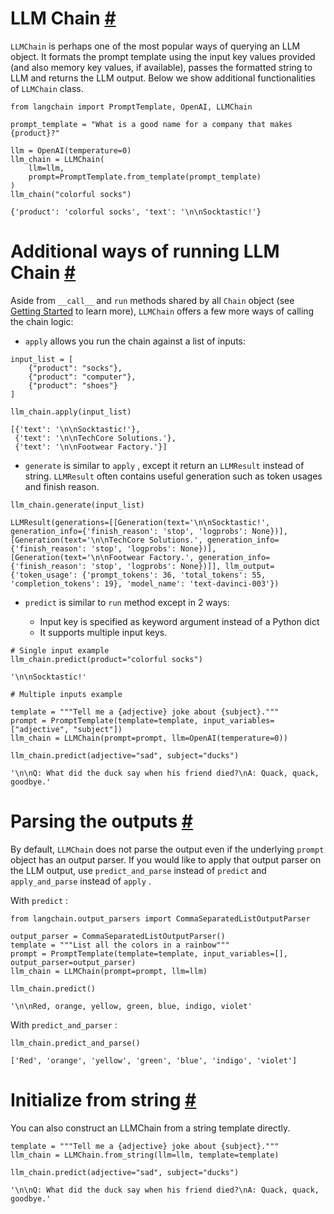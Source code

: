 


 LLM Chain
 [#](#llm-chain "Permalink to this headline")
=========================================================



`LLMChain`
 is perhaps one of the most popular ways of querying an LLM object. It formats the prompt template using the input key values provided (and also memory key values, if available), passes the formatted string to LLM and returns the LLM output. Below we show additional functionalities of
 `LLMChain`
 class.
 







```
from langchain import PromptTemplate, OpenAI, LLMChain

prompt_template = "What is a good name for a company that makes {product}?"

llm = OpenAI(temperature=0)
llm_chain = LLMChain(
    llm=llm,
    prompt=PromptTemplate.from_template(prompt_template)
)
llm_chain("colorful socks")

```








```
{'product': 'colorful socks', 'text': '\n\nSocktastic!'}

```








 Additional ways of running LLM Chain
 [#](#additional-ways-of-running-llm-chain "Permalink to this headline")
===============================================================================================================



 Aside from
 `__call__`
 and
 `run`
 methods shared by all
 `Chain`
 object (see
 [Getting Started](../getting_started)
 to learn more),
 `LLMChain`
 offers a few more ways of calling the chain logic:
 


* `apply`
 allows you run the chain against a list of inputs:







```
input_list = [
    {"product": "socks"},
    {"product": "computer"},
    {"product": "shoes"}
]

llm_chain.apply(input_list)

```








```
[{'text': '\n\nSocktastic!'},
 {'text': '\n\nTechCore Solutions.'},
 {'text': '\n\nFootwear Factory.'}]

```





* `generate`
 is similar to
 `apply`
 , except it return an
 `LLMResult`
 instead of string.
 `LLMResult`
 often contains useful generation such as token usages and finish reason.







```
llm_chain.generate(input_list)

```








```
LLMResult(generations=[[Generation(text='\n\nSocktastic!', generation_info={'finish_reason': 'stop', 'logprobs': None})], [Generation(text='\n\nTechCore Solutions.', generation_info={'finish_reason': 'stop', 'logprobs': None})], [Generation(text='\n\nFootwear Factory.', generation_info={'finish_reason': 'stop', 'logprobs': None})]], llm_output={'token_usage': {'prompt_tokens': 36, 'total_tokens': 55, 'completion_tokens': 19}, 'model_name': 'text-davinci-003'})

```





* `predict`
 is similar to
 `run`
 method except in 2 ways:
 


	+ Input key is specified as keyword argument instead of a Python dict
	+ It supports multiple input keys.







```
# Single input example
llm_chain.predict(product="colorful socks")

```








```
'\n\nSocktastic!'

```










```
# Multiple inputs example

template = """Tell me a {adjective} joke about {subject}."""
prompt = PromptTemplate(template=template, input_variables=["adjective", "subject"])
llm_chain = LLMChain(prompt=prompt, llm=OpenAI(temperature=0))

llm_chain.predict(adjective="sad", subject="ducks")

```








```
'\n\nQ: What did the duck say when his friend died?\nA: Quack, quack, goodbye.'

```








 Parsing the outputs
 [#](#parsing-the-outputs "Permalink to this headline")
=============================================================================



 By default,
 `LLMChain`
 does not parse the output even if the underlying
 `prompt`
 object has an output parser. If you would like to apply that output parser on the LLM output, use
 `predict_and_parse`
 instead of
 `predict`
 and
 `apply_and_parse`
 instead of
 `apply`
 .
 



 With
 `predict`
 :
 







```
from langchain.output_parsers import CommaSeparatedListOutputParser

output_parser = CommaSeparatedListOutputParser()
template = """List all the colors in a rainbow"""
prompt = PromptTemplate(template=template, input_variables=[], output_parser=output_parser)
llm_chain = LLMChain(prompt=prompt, llm=llm)

llm_chain.predict()

```








```
'\n\nRed, orange, yellow, green, blue, indigo, violet'

```






 With
 `predict_and_parser`
 :
 







```
llm_chain.predict_and_parse()

```








```
['Red', 'orange', 'yellow', 'green', 'blue', 'indigo', 'violet']

```








 Initialize from string
 [#](#initialize-from-string "Permalink to this headline")
===================================================================================



 You can also construct an LLMChain from a string template directly.
 







```
template = """Tell me a {adjective} joke about {subject}."""
llm_chain = LLMChain.from_string(llm=llm, template=template)

```










```
llm_chain.predict(adjective="sad", subject="ducks")

```








```
'\n\nQ: What did the duck say when his friend died?\nA: Quack, quack, goodbye.'

```







